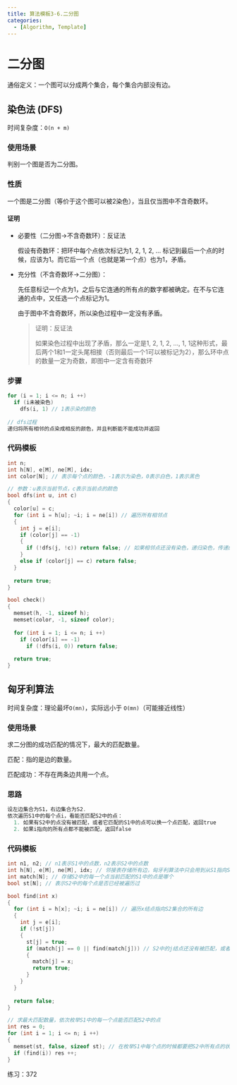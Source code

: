 ```yaml
---
title: 算法模板3-6.二分图
categories:
  - [Algorithm, Template]
---
```


# 二分图

通俗定义：一个图可以分成两个集合，每个集合内部没有边。

## 染色法 (DFS)

时间复杂度：`O(n + m)`

### 使用场景

判别一个图是否为二分图。

### 性质

一个图是二分图（等价于这个图可以被2染色），当且仅当图中不含奇数环。

#### 证明

- 必要性（二分图->不含奇数环）：反证法

  假设有奇数环：把环中每个点依次标记为1, 2, 1, 2, ... 标记到最后一个点的时候，应该为1。而它后一个点（也就是第一个点）也为1，矛盾。

- 充分性（不含奇数环->二分图）：

  先任意标记一个点为1，之后与它连通的所有点的数字都被确定。在不与它连通的点中，又任选一个点标记为1。

  由于图中不含奇数环，所以染色过程中一定没有矛盾。

  > 证明：反证法
  >
  > 如果染色过程中出现了矛盾，那么一定是1, 2, 1, 2, ..., 1, 1这种形式，最后两个1和1一定头尾相接（否则最后一个1可以被标记为2），那么环中点的数量一定为奇数，即图中一定含有奇数环

### 步骤

```cpp
for (i = 1; i <= n; i ++)
  if (i未被染色)
    dfs(i, 1) // 1表示染的颜色
    
// dfs过程
递归将所有相邻的点染成相反的颜色，并且判断能不能成功并返回
```

### 代码模板

```cpp
int n;
int h[N], e[M], ne[M], idx;
int color[N]; // 表示每个点的颜色，-1表示为染色，0表示白色，1表示黑色

// 参数：u表示当前节点，c表示当前点的颜色
bool dfs(int u, int c)
{
  color[u] = c;
  for (int i = h[u]; ~i; i = ne[i]) // 遍历所有相邻点
  {
    int j = e[i];
    if (color[j] == -1)
    {
      if (!dfs(j, !c)) return false; // 如果相邻点还没有染色，递归染色，传递的颜色是与当前点相反的颜色
    }
    else if (color[j] == c) return false;
  }
  
  return true;
}

bool check()
{
  memset(h, -1, sizeof h);
  memset(color, -1, sizeof color);
  
  for (int i = 1; i <= n; i ++)
    if (color[i] == -1)
      if (!dfs(i, 0)) return false;
  
  return true;
}
```



## 匈牙利算法

时间复杂度：理论最坏`O(mn)`，实际远小于 `O(mn)`（可能接近线性）

### 使用场景

求二分图的成功匹配的情况下，最大的匹配数量。

匹配：指的是边的数量。

匹配成功：不存在两条边共用一个点。

### 思路

```cpp
设左边集合为S1，右边集合为S2.
依次遍历S1中的每个点i，看能否匹配S2中的点：
  1. 如果有S2中的点没有被匹配，或者它匹配的S1中的点可以换一个点匹配，返回true
  2. 如果i指向的所有点都不能被匹配，返回false
```

### 代码模板

```cpp
int n1, n2; // n1表示S1中的点数，n2表示S2中的点数
int h[N], e[M], ne[M], idx; // 邻接表存储所有边，匈牙利算法中只会用到从S1指向S2的边
int match[N]; // 存储S2中的每一个点当前匹配的S1中的点是哪个
bool st[N]; // 表示S2中的每个点是否已经被遍历过

bool find(int x)
{
  for (int i = h[x]; ~i; i = ne[i]) // 遍历x结点指向S2集合的所有边
  {
    int j = e[i];
    if (!st[j])
    {
      st[j] = true;
      if (match[j] == 0 || find(match[j])) // S2中的j结点还没有被匹配，或者能够让j结点当前匹配的S1中的点换一个点匹配
      {
        match[j] = x;
        return true;
      }
    }
  }
  
  return false;
}

// 求最大匹配数量，依次枚举S1中的每一个点能否匹配S2中的点
int res = 0;
for (int i = 1; i <= n; i ++)
{
  memset(st, false, sizeof st); // 在枚举S1中每个点的时候都要把S2中所有点的状态置0，每个点都只需要考虑一次
  if (find(i)) res ++;
}
```

练习：372